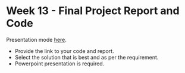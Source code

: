 # Week 13 - Final Project Report and Code

Presentation mode [here](https://gamma.app/docs/Bank-Marketing-Analysis-l6jsybim7mqyq2o).

- Provide the link to your code and report. 
- Select the solution that is best and as per the requirement. 
- Powerpoint presentation is required.

